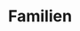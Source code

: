 ---
title: Familien
description: 
image: '/images/portfolio/familien/familien.jpg'
images: [
    "/images/portfolio/familien/familie-4.jpg",
    "/images/portfolio/familien/familie-13.jpg",
    "/images/portfolio/familien/familie-12.jpg",
    "/images/portfolio/familien/familie-2.jpg",
    "/images/portfolio/familien/familie-1.jpg",
    "/images/portfolio/familien/familie-5.jpg",
    "/images/portfolio/familien/familie-9.jpg",
    "/images/portfolio/familien/familie-11.jpg",
    "/images/portfolio/familien/familie-10.jpg", 
    "/images/portfolio/familien/familie-6.jpg",
    "/images/portfolio/familien/familie-52.jpg",
    "/images/portfolio/familien/familie-11_1.jpg",
    
]
---